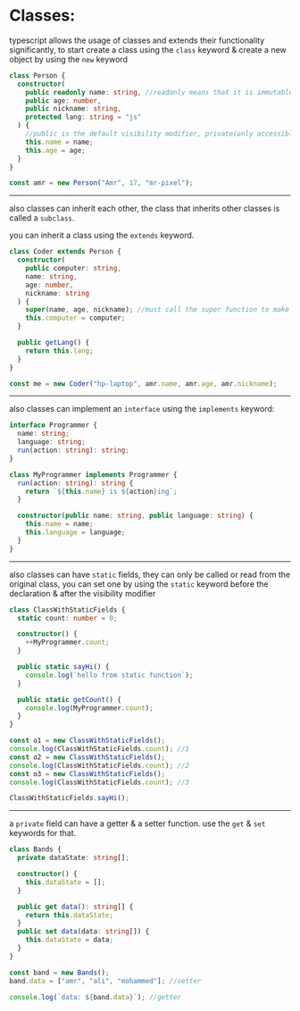 # Classes:

typescript allows the usage of classes and extends their functionality significantly, to start create a class using the `class` keyword & create a new object by using the `new` keyword

```typescript
class Person {
  constructor(
    public readonly name: string, //readonly means that it is immutable
    public age: number,
    public nickname: string,
    protected lang: string = "js"
  ) {
    //public is the default visibility modifier, private(only accessible in the class) & protected(only accessible in the class & subclasses) are also available
    this.name = name;
    this.age = age;
  }
}

const amr = new Person("Amr", 17, "mr-pixel");
```

---

also classes can inherit each other, the class that inherits other classes is called a `subclass`.

you can inherit a class using the `extends` keyword.

```typescript
class Coder extends Person {
  constructor(
    public computer: string,
    name: string,
    age: number,
    nickname: string
  ) {
    super(name, age, nickname); //must call the super function to make a new instance of the parent class
    this.computer = computer;
  }

  public getLang() {
    return this.lang;
  }
}

const me = new Coder("hp-laptop", amr.name, amr.age, amr.nickname);
```

---

also classes can implement an `interface` using the `implements` keyword:

```typescript
interface Programmer {
  name: string;
  language: string;
  run(action: string): string;
}

class MyProgrammer implements Programmer {
  run(action: string): string {
    return `${this.name} is ${action}ing`;
  }

  constructor(public name: string, public language: string) {
    this.name = name;
    this.language = language;
  }
}
```

---

also classes can have `static` fields, they can only be called or read from the original class, you can set one by using the `static` keyword before the declaration & after the visibility modifier

```typescript
class ClassWithStaticFields {
  static count: number = 0;

  constructor() {
    ++MyProgrammer.count;
  }

  public static sayHi() {
    console.log(`hello from static function`);
  }

  public static getCount() {
    console.log(MyProgrammer.count);
  }
}

const o1 = new ClassWithStaticFields();
console.log(ClassWithStaticFields.count); //1
const o2 = new ClassWithStaticFields();
console.log(ClassWithStaticFields.count); //2
const o3 = new ClassWithStaticFields();
console.log(ClassWithStaticFields.count); //3

ClassWithStaticFields.sayHi();
```

---

a `private` field can have a getter & a setter function. use the `get` & `set` keywords for that.

```typescript
class Bands {
  private dataState: string[];

  constructor() {
    this.dataState = [];
  }

  public get data(): string[] {
    return this.dataState;
  }
  public set data(data: string[]) {
    this.dataState = data;
  }
}

const band = new Bands();
band.data = ["amr", "ali", "mohammed"]; //setter

console.log(`data: ${band.data}`); //getter
```
